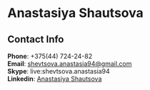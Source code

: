 # Anastasiya Shautsova

## Contact Info

**Phone**: +375(44) 724-24-82  
**Email**: shevtsova.anastasia94@gmail.com  
**Skype**: live:shevtsova.anastasia94  
**Linkedin**: [Anastasiya Shautsova](https://www.linkedin.com/in/anastasiya-shautsova-b853a6a4/)